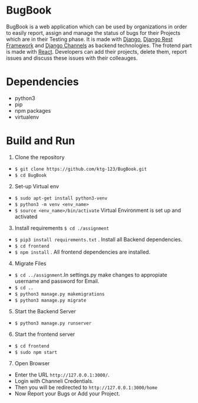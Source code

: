 # BugBook
BugBook is a web application which can be used by organizations in order to easily report, assign and manage the status of bugs for their Projects which are in 
their Testing phase. It is made with [Django](https://www.djangoproject.com/), [Django Rest Framework](https://www.django-rest-framework.org/) and 
[Django Channels](https://channels.readthedocs.io/en/latest/) as backend technologies. The frotend part is made with [React](https://reactjs.org/). Developers 
can add their projects, delete them, report issues and discuss these issues with their colleauges.

# Dependencies
- python3
- pip
- npm packages
- virtualenv

# Build and Run
1. Clone the repository
- `$ git clone https://github.com/ktg-123/BugBook.git `
- `$ cd BugBook`

2. Set-up Virtual env
- `$ sudo apt-get install python3-venv`
- `$ python3 -m venv <env_name>`
- `$ source <env_name>/bin/activate` 
    Virtual Environment is set up and activated

3. Install requirements `$ cd ./assignment`
- `$ pip3 install requirements.txt` . Install all Backend dependencies.
- `$ cd frontend`
- `$ npm install` . All frontend dependencies are installed.

4. Migrate Files
- `$ cd ../assignment`.In settings.py make changes to appropiate username and password for Email.
- `$ cd ..`
- `$ python3 manage.py makemigrations`
- `$ python3 manage.py migrate`
5. Start the Backend Server
- `$ python3 manage.py runserver`
6. Start the frontend server
- `$ cd frontend`
- `$ sudo npm start`
7. Open Browser
- Enter the URL `http://127.0.0.1:3000/`.
- Login with Channeli Credentials.
- Then you will be redirected to `http://127.0.0.1:3000/home`
- Now Report your Bugs or Add your Project.

    
